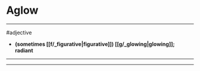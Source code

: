 # Aglow
---
#adjective
- **(sometimes [[f/_figurative|figurative]]) [[g/_glowing|glowing]]; radiant**
---
---
